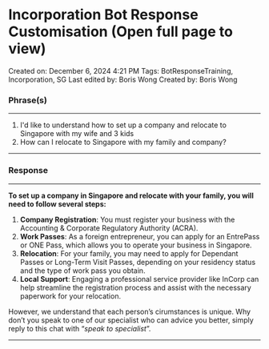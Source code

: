 # Incorporation Bot Response Customisation (Open full page to view)

Created on: December 6, 2024 4:21 PM
Tags: BotResponseTraining, Incorporation, SG
Last edited by: Boris Wong 
Created by: Boris Wong

### Phrase(s)

---

1. I'd like to understand how to set up a company and relocate to Singapore with my wife and 3 kids
2. How can I relocate to Singapore with my family and company?

---

### Response

---

**To set up a company in Singapore and relocate with your family, you will need to follow several steps:**

1. **Company Registration**: You must register your business with the Accounting & Corporate Regulatory Authority (ACRA).
2. **Work Passes**: As a foreign entrepreneur, you can apply for an EntrePass or ONE Pass, which allows you to operate your business in Singapore.
3. **Relocation**: For your family, you may need to apply for Dependant Passes or Long-Term Visit Passes, depending on your residency status and the type of work pass you obtain.
4. **Local Support**: Engaging a professional service provider like InCorp can help streamline the registration process and assist with the necessary paperwork for your relocation.

However, we understand that each person’s cirumstances is unique. Why don’t you speak to one of our specialist who can advice you better, simply reply to this chat with “*speak to specialist*”.

---